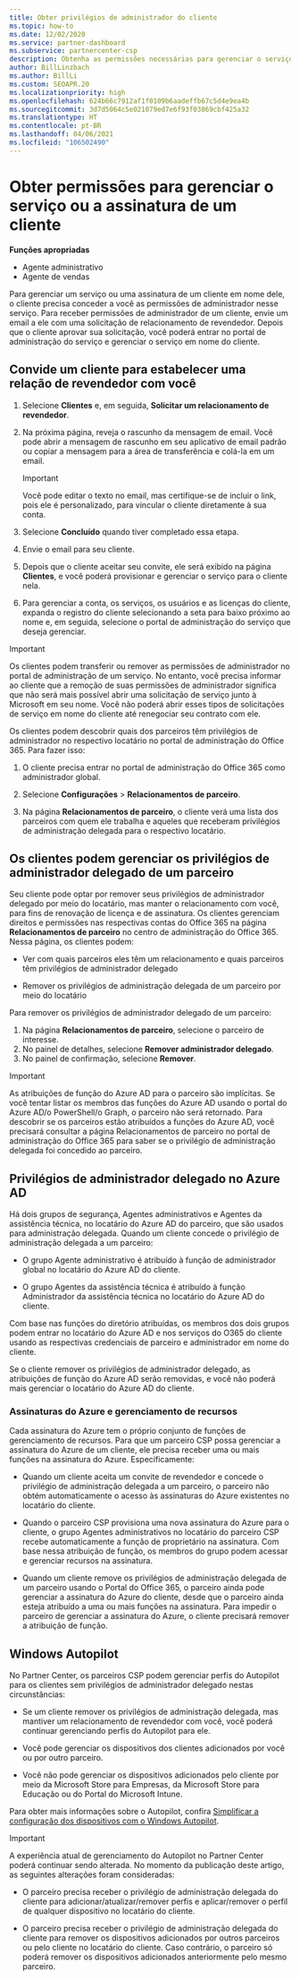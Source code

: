 ```yaml
---
title: Obter privilégios de administrador do cliente
ms.topic: how-to
ms.date: 12/02/2020
ms.service: partner-dashboard
ms.subservice: partnercenter-csp
description: Obtenha as permissões necessárias para gerenciar o serviço ou a assinatura de um cliente em nome dele. Saiba como as permissões são concedidas, revogadas e gerenciadas.
author: BillLinzbach
ms.author: BillLi
ms.custom: SEOAPR.20
ms.localizationpriority: high
ms.openlocfilehash: 624b66c7912af1f0109b6aadeffb67c5d4e9ea4b
ms.sourcegitcommit: 3d7d5064c5e021079ed7e6f93f03869cbf425a32
ms.translationtype: HT
ms.contentlocale: pt-BR
ms.lasthandoff: 04/06/2021
ms.locfileid: "106502490"
---
```

# <a name="obtain-permissions-to-manage-a-customers-service-or-subscription"></a>Obter permissões para gerenciar o serviço ou a assinatura de um cliente

**Funções apropriadas**

- Agente administrativo
- Agente de vendas

Para gerenciar um serviço ou uma assinatura de um cliente em nome dele, o cliente precisa conceder a você as permissões de administrador nesse serviço. Para receber permissões de administrador de um cliente, envie um email a ele com uma solicitação de relacionamento de revendedor. Depois que o cliente aprovar sua solicitação, você poderá entrar no portal de administração do serviço e gerenciar o serviço em nome do cliente. 

## <a name="invite-a-customer-to-establish-a-reseller-relationship-with-you"></a>Convide um cliente para estabelecer uma relação de revendedor com você

1.  Selecione **Clientes** e, em seguida, **Solicitar um relacionamento de revendedor**.

2.  Na próxima página, reveja o rascunho da mensagem de email. Você pode abrir a mensagem de rascunho em seu aplicativo de email padrão ou copiar a mensagem para a área de transferência e colá-la em um email. 

    >[!IMPORTANT]
    >Você pode editar o texto no email, mas certifique-se de incluir o link, pois ele é personalizado, para vincular o cliente diretamente à sua conta. 
    
3.  Selecione **Concluído** quando tiver completado essa etapa.

4.  Envie o email para seu cliente.

5.  Depois que o cliente aceitar seu convite, ele será exibido na página **Clientes**, e você poderá provisionar e gerenciar o serviço para o cliente nela.

6.  Para gerenciar a conta, os serviços, os usuários e as licenças do cliente, expanda o registro do cliente selecionando a seta para baixo próximo ao nome e, em seguida, selecione o portal de administração do serviço que deseja gerenciar.

>[!IMPORTANT]  
>Os clientes podem transferir ou remover as permissões de administrador no portal de administração de um serviço. No entanto, você precisa informar ao cliente que a remoção de suas permissões de administrador significa que não será mais possível abrir uma solicitação de serviço junto à Microsoft em seu nome. Você não poderá abrir esses tipos de solicitações de serviço em nome do cliente até renegociar seu contrato com ele.

Os clientes podem descobrir quais dos parceiros têm privilégios de administrador no respectivo locatário no portal de administração do Office 365. Para fazer isso:

1. O cliente precisa entrar no portal de administração do Office 365 como administrador global.

2. Selecione **Configurações** > **Relacionamentos de parceiro**.

3. Na página **Relacionamentos de parceiro**, o cliente verá uma lista dos parceiros com quem ele trabalha e aqueles que receberam privilégios de administração delegada para o respectivo locatário.

## <a name="customers-can-manage-a-partners-delegated-admin-privileges"></a>Os clientes podem gerenciar os privilégios de administrador delegado de um parceiro 

Seu cliente pode optar por remover seus privilégios de administrador delegado por meio do locatário, mas manter o relacionamento com você, para fins de renovação de licença e de assinatura. Os clientes gerenciam direitos e permissões nas respectivas contas do Office 365 na página **Relacionamentos de parceiro** no centro de administração do Office 365. Nessa página, os clientes podem:

- Ver com quais parceiros eles têm um relacionamento e quais parceiros têm privilégios de administrador delegado

- Remover os privilégios de administração delegada de um parceiro por meio do locatário

Para remover os privilégios de administrador delegado de um parceiro:

1. Na página **Relacionamentos de parceiro**, selecione o parceiro de interesse.
2. No painel de detalhes, selecione **Remover administrador delegado**.
3. No painel de confirmação, selecione **Remover**.

>[!IMPORTANT]  
>As atribuições de função do Azure AD para o parceiro são implícitas. Se você tentar listar os membros das funções do Azure AD usando o portal do Azure AD/o PowerShell/o Graph, o parceiro não será retornado. Para descobrir se os parceiros estão atribuídos a funções do Azure AD, você precisará consultar a página Relacionamentos de parceiro no portal de administração do Office 365 para saber se o privilégio de administração delegada foi concedido ao parceiro.

## <a name="delegated-admin-privileges-in-azure-ad"></a>Privilégios de administrador delegado no Azure AD 

Há dois grupos de segurança, Agentes administrativos e Agentes da assistência técnica, no locatário do Azure AD do parceiro, que são usados para administração delegada. Quando um cliente concede o privilégio de administração delegada a um parceiro:

- O grupo Agente administrativo é atribuído à função de administrador global no locatário do Azure AD do cliente.

- O grupo Agentes da assistência técnica é atribuído à função Administrador da assistência técnica no locatário do Azure AD do cliente.

Com base nas funções do diretório atribuídas, os membros dos dois grupos podem entrar no locatário do Azure AD e nos serviços do O365 do cliente usando as respectivas credenciais de parceiro e administrador em nome do cliente.

Se o cliente remover os privilégios de administrador delegado, as atribuições de função do Azure AD serão removidas, e você não poderá mais gerenciar o locatário do Azure AD do cliente.

### <a name="azure-subscriptions-and-resource-management"></a>Assinaturas do Azure e gerenciamento de recursos

Cada assinatura do Azure tem o próprio conjunto de funções de gerenciamento de recursos. Para que um parceiro CSP possa gerenciar a assinatura do Azure de um cliente, ele precisa receber uma ou mais funções na assinatura do Azure. Especificamente:

- Quando um cliente aceita um convite de revendedor e concede o privilégio de administração delegada a um parceiro, o parceiro não obtém automaticamente o acesso às assinaturas do Azure existentes no locatário do cliente.

- Quando o parceiro CSP provisiona uma nova assinatura do Azure para o cliente, o grupo Agentes administrativos no locatário do parceiro CSP recebe automaticamente a função de proprietário na assinatura. Com base nessa atribuição de função, os membros do grupo podem acessar e gerenciar recursos na assinatura.

- Quando um cliente remove os privilégios de administração delegada de um parceiro usando o Portal do Office 365, o parceiro ainda pode gerenciar a assinatura do Azure do cliente, desde que o parceiro ainda esteja atribuído a uma ou mais funções na assinatura. Para impedir o parceiro de gerenciar a assinatura do Azure, o cliente precisará remover a atribuição de função.

## <a name="windows-autopilot"></a>Windows Autopilot

No Partner Center, os parceiros CSP podem gerenciar perfis do Autopilot para os clientes sem privilégios de administrador delegado nestas circunstâncias: 

- Se um cliente remover os privilégios de administração delegada, mas mantiver um relacionamento de revendedor com você, você poderá continuar gerenciando perfis do Autopilot para ele.

- Você pode gerenciar os dispositivos dos clientes adicionados por você ou por outro parceiro. 

- Você não pode gerenciar os dispositivos adicionados pelo cliente por meio da Microsoft Store para Empresas, da Microsoft Store para Educação ou do Portal do Microsoft Intune.

Para obter mais informações sobre o Autopilot, confira [Simplificar a configuração dos dispositivos com o Windows Autopilot](autopilot.md).

>[!IMPORTANT]  
>A experiência atual de gerenciamento do Autopilot no Partner Center poderá continuar sendo alterada. No momento da publicação deste artigo, as seguintes alterações foram consideradas:

- O parceiro precisa receber o privilégio de administração delegada do cliente para adicionar/atualizar/remover perfis e aplicar/remover o perfil de qualquer dispositivo no locatário do cliente.

- O parceiro precisa receber o privilégio de administração delegada do cliente para remover os dispositivos adicionados por outros parceiros ou pelo cliente no locatário do cliente. Caso contrário, o parceiro só poderá remover os dispositivos adicionados anteriormente pelo mesmo parceiro.
